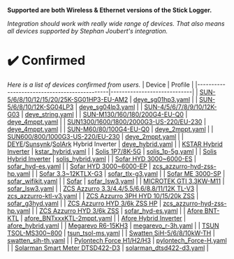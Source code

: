 **Supported are both Wireless & Ethernet versions of the Stick Logger.**

_Integration should work with really wide range of devices. That also means all devices supported by Stephan Joubert's integration._

# ✔️ Confirmed
_Here is a list of devices confirmed from users._
| Device                                       | Profile                     |
|----------------------------------------------|-----------------------------|
| [SUN-5/6/8/10/12/15/20/25K-SG01HP3-EU-AM2](https://www.deyeinverter.com/product/hybrid-inverter-1/sun5-6-8-10-12-15-20ksg01hp3euam2-520kw-three-phase-2-mppt-hybrid-inverter-high-voltage-battery.html) | [deye_sg01hp3.yaml](https://github.com/davidrapan/ha-solarman/blob/main/custom_components/solarman/inverter_definitions/deye_sg01hp3.yaml) |
| [SUN-5/6/8/10/12K-SG04LP3](https://www.deyeinverter.com/product/hybrid-inverter-1/sun5-6-8-10-12ksg04lp3.html) | [deye_sg04lp3.yaml](https://github.com/davidrapan/ha-solarman/blob/main/custom_components/solarman/inverter_definitions/deye_sg04lp3.yaml) |
| [SUN-4/5/6/7/8/9/10/12K-G03](https://www.deyeinverter.com/deyeinverter/2021/11/10/%E3%80%90b%E3%80%91threephasesun-4-5-6-7-8-10k-g03.pdf) | [deye_string.yaml](https://github.com/davidrapan/ha-solarman/blob/main/custom_components/solarman/inverter_definitions/deye_string.yaml) |
| [SUN-M130/160/180/200G4-EU-Q0](https://www.deyeinverter.com/product/microinverter-1/SUNM130-160-200G3EUQ0P1-13002000W-Single-Phase-4-MPPT-Micro-Inverter.html) | [deye_4mppt.yaml](https://github.com/davidrapan/ha-solarman/blob/main/custom_components/solarman/inverter_definitions/deye_4mppt.yaml) |
| [SUN1300/1600/1800/2000G3-US-220/EU-230](https://www.deyeinverter.com/deyeinverter/2022/10/12/%E3%80%90b%E3%80%9130240303000043%E6%9C%8D%E5%8A%A1%E6%8C%87%E5%8D%97%E5%BE%AE%E9%80%86%E5%8D%95%E7%9B%B8-sun-(1300-2000)g3deye%E5%BD%A9%E5%8D%B0157g%E9%93%9C%E7%89%88%E7%BA%B8%E8%8B%B1%E6%96%87%E5%8D%95%E9%A1%B5.pdf) | [deye_4mppt.yaml](https://github.com/davidrapan/ha-solarman/blob/main/custom_components/solarman/inverter_definitions/deye_4mppt.yaml) |
| [SUN-M60/80/100G4-EU-Q0](https://www.deyeinverter.com/product/microinverter-1/SUNM60-80-100G3EUQ0-6001000W-Single-Phase-2-MPPT-Micro-Inverter.html) | [deye_2mppt.yaml](https://github.com/davidrapan/ha-solarman/blob/main/custom_components/solarman/inverter_definitions/deye_2mppt.yaml) |
| [SUN600/800/1000G3-US-220/EU-230](https://www.deyeinverter.com/deyeinverter/2022/03/16/deyemicroinverter300-2000wg3-eu230-datasheet-2022.pdf) | [deye_2mppt.yaml](https://github.com/davidrapan/ha-solarman/blob/main/custom_components/solarman/inverter_definitions/deye_2mppt.yaml) |
| [DEYE](https://www.deyeinverter.com/product/hybrid-inverter-1/?gad_source=1&gclid=Cj0KCQjw28W2BhC7ARIsAPerrcJ3w1mqXvFPsWKkVDrnkcIJTWg4jYkDOdHpzfMqtJh--AIEeuaU-24aAldVEALw_wcB)/[Sunsynk](https://www.sunsynk.org/batterystoragesolutions)/[SolArk](https://www.sol-ark.com/residential/) Hybrid Inverter | [deye_hybrid.yaml](https://github.com/davidrapan/ha-solarman/blob/main/custom_components/solarman/inverter_definitions/deye_hybrid.yaml) |
| [KSTAR Hybrid Inverter](https://www.kstar.com/product/index/131.html) | [kstar_hybrid.yaml](https://github.com/davidrapan/ha-solarman/blob/main/custom_components/solarman/inverter_definitions/kstar_hybrid.yaml) |
| [Solis 1P7/8K-5G](https://www.solisinverters.com/global/1p_inverter4/34588.html) | [solis_1p-5g.yaml](https://github.com/davidrapan/ha-solarman/blob/main/custom_components/solarman/inverter_definitions/solis_1p-5g.yaml) |
| [Solis Hybrid Inverter](https://www.solisinverters.com/global/inverter) | [solis_hybrid.yaml](https://github.com/davidrapan/ha-solarman/blob/main/custom_components/solarman/inverter_definitions/solis_hybrid.yaml) |
| [Sofar HYD 3000~6000-ES](https://sofarsolar.eu/products/3k-6k-es/) | [sofar_hyd-es.yaml](https://github.com/davidrapan/ha-solarman/blob/main/custom_components/solarman/inverter_definitions/sofar_hyd-es.yaml) |
| [Sofar HYD 3000~6000-EP](https://sofarsolar.eu/products/hyd-3k6k-ep/) | [zcs_azzurro-hyd-zss-hp.yaml](https://github.com/davidrapan/ha-solarman/blob/main/custom_components/solarman/inverter_definitions/zcs_azzurro-hyd-zss-hp.yaml) |
| [Sofar 3.3~12KTLX-G3](https://sofarsolar.eu/products/sofar-3-3k12ktlx-g3/) | [sofar_tlx-g3.yaml](https://github.com/davidrapan/ha-solarman/blob/main/custom_components/solarman/inverter_definitions/sofar_tlx-g3.yaml) |
| [Sofar ME 3000-SP](https://sofarsolar.eu/products/3000sp/) | [sofar_wifikit.yaml](https://github.com/davidrapan/ha-solarman/blob/main/custom_components/solarman/inverter_definitions/sofar_wifikit.yaml) |
| [Sofar](https://sofarsolar.eu/product_types/residential/) | [sofar_lsw3.yaml](https://github.com/davidrapan/ha-solarman/blob/main/custom_components/solarman/inverter_definitions/sofar_lsw3.yaml) |
| [MICROTEK GTI 3.3KW-M11](https://www.microtek.in/product/solar-solutions/grid-tied-solar-solutions/listing/solar-grid-tie-33kw-m11) | [sofar_lsw3.yaml](https://github.com/davidrapan/ha-solarman/blob/main/custom_components/solarman/inverter_definitions/sofar_lsw3.yaml) |
| [ZCS Azzurro 3.3/4.4/5.5/6.6/8.8/11/12K TL-V3](https://www.zcsazzurro.com/uploads/documetazione/Datasheet-ZCS-3PH-3.3-12KTL-V3-EN.pdf) | [zcs_azzurro-ktl-v3.yaml](https://github.com/davidrapan/ha-solarman/blob/main/custom_components/solarman/inverter_definitions/zcs_azzurro-ktl-v3.yaml) |
| [ZCS Azzurro 3PH HYD 10/15/20k ZSS](https://www.zcsazzurro.com/it/inverter/azzurro-hybrid-storage-inverter-hyd-10000-zss-hyd-20000-zss) | [sofar_g3hyd.yaml](https://github.com/davidrapan/ha-solarman/blob/main/custom_components/solarman/inverter_definitions/sofar_g3hyd.yaml) |
| [ZCS Azzurro HYD 3/6k ZSS HP](https://www.zcsazzurro.com/documentation/azzurro-hybrid-storage-inverter-single-phase-ep5kw) | [zcs_azzurro-hyd-zss-hp.yaml](https://github.com/davidrapan/ha-solarman/blob/main/custom_components/solarman/inverter_definitions/zcs_azzurro-hyd-zss-hp.yaml) |
| [ZCS Azzurro HYD 3/6k ZSS](https://www.zcsazzurro.com/inverter/azzurro-hybrid-storage-inverter-hyd-hyd-3000-zss-hyd-6000-zss) | [sofar_hyd-es.yaml](https://github.com/davidrapan/ha-solarman/blob/main/custom_components/solarman/inverter_definitions/sofar_hyd-es.yaml) |
| [Afore BNT-KTL](https://www.aforenergy.com/product/show/id/7) | [afore_BNTxxxKTL-2mppt.yaml](https://github.com/davidrapan/ha-solarman/blob/main/custom_components/solarman/inverter_definitions/afore_BNTxxxKTL-2mppt.yaml) |
| [Afore Hybrid Inverter](https://www.aforenergy.com/product/list) | [afore_hybrid.yaml](https://github.com/davidrapan/ha-solarman/blob/main/custom_components/solarman/inverter_definitions/afore_hybrid.yaml) |
| [Megarevo R6-15KH3](https://www.megarevo.com.cn/productinfo3.html?_gl=1*l0596y*_up*MQ..&gclid=Cj0KCQjw28W2BhC7ARIsAPerrcKWhqDpYbur5aSi0wfJSITH1ndVCfWe81jIHTmqb7W63K0j9G3ZUjEaAiAyEALw_wcB) | [megarevo_r-3h.yaml](https://github.com/davidrapan/ha-solarman/blob/main/custom_components/solarman/inverter_definitions/megarevo_r-3h.yaml) |
| [TSUN TSOL-MS300~800](https://www.tsun-ess.com/products/microinverter/GEN3-microinverter-2-in-1-series) | [tsun_tsol-ms.yaml](https://github.com/davidrapan/ha-solarman/blob/main/custom_components/solarman/inverter_definitions/tsun_tsol-ms.yaml) |
| [Swatten SiH-5/6/8/10kW-TH](https://www.swatten.com/show-3-5.html) | [swatten_sih-th.yaml](https://github.com/davidrapan/ha-solarman/blob/main/custom_components/solarman/inverter_definitions/swatten_sih-th.yaml) |
| [Pylontech Force H1/H2/H3](https://en.pylontech.com.cn/products/c23/139.html) | [pylontech_Force-H.yaml](https://github.com/davidrapan/ha-solarman/blob/main/custom_components/solarman/inverter_definitions/pylontech_Force-H.yaml) |
| [Solarman Smart Meter DTSD422-D3](https://www.solarmanpv.com/products/smart-meter/) | [solarman_dtsd422-d3.yaml](https://github.com/davidrapan/ha-solarman/blob/main/custom_components/solarman/inverter_definitions/solarman_dtsd422-d3.yaml) |